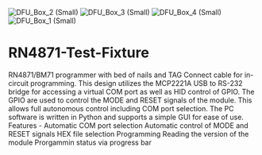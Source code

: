
![DFU_Box_2 (Small)](https://user-images.githubusercontent.com/57275578/133633556-05b9bfe1-442c-4597-8312-7c8035a479a7.jpg)
![DFU_Box_3 (Small)](https://user-images.githubusercontent.com/57275578/133633578-8d292f46-6a7c-4e4c-b799-e7bdccfbc217.jpg)
![DFU_Box_4 (Small)](https://user-images.githubusercontent.com/57275578/133633590-b6ddc124-d45e-4049-beb5-0123fe63674a.jpg)
![DFU_Box_1 (Small)](https://user-images.githubusercontent.com/57275578/133633598-6360ad94-8089-469e-a2c1-9588b0838532.jpg)
# RN4871-Test-Fixture
RN4871/BM71 programmer with bed of nails and TAG Connect cable for in-circuit programming.
This design utilizes the MCP2221A USB to RS-232 bridge for accessing a virtual COM port as well as HID control of GPIO. The GPIO are used to control the MODE and RESET signals of the module. This allows full autonomous control including COM port selection. 
The PC software is written in Python and supports a simple GUI for ease of use. 
Features -
    Automatic COM port selection
    Automatic control of MODE and RESET signals
    HEX file selection
    Programming
    Reading the version of the module
    Prorgammin status via progress bar

